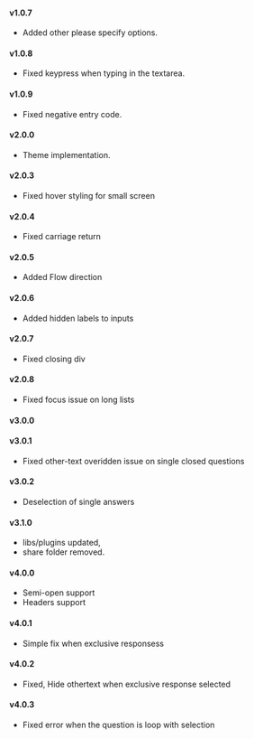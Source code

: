 #### v1.0.7

- Added other please specify options.

#### v1.0.8

- Fixed keypress when typing in the textarea.

#### v1.0.9

- Fixed negative entry code.

#### v2.0.0

- Theme implementation.

#### v2.0.3

- Fixed hover styling for small screen

#### v2.0.4

- Fixed carriage return

#### v2.0.5

- Added Flow direction

#### v2.0.6

- Added hidden labels to inputs

#### v2.0.7

- Fixed closing div

#### v2.0.8

- Fixed focus issue on long lists

#### v3.0.0

#### v3.0.1

- Fixed other-text overidden issue on single closed questions

#### v3.0.2

- Deselection of single answers

#### v3.1.0

- libs/plugins updated,
- share folder removed.

#### v4.0.0

- Semi-open support
- Headers support

#### v4.0.1
- Simple fix when exclusive responsess

#### v4.0.2 
- Fixed, Hide othertext when exclusive response selected

#### v4.0.3
- Fixed error when the question is loop with selection